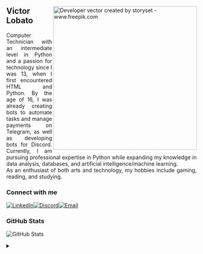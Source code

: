 <article class="markdown-body entry-content container-lg" itemprop="text">
  <p dir="auto">
    <a target="_blank" rel="noopener noreferrer nofollow" href="https://user-images.githubusercontent.com/97471199/230774187-e482399b-492c-4c17-a831-0314bf90526e.png">
      <img align="right" alt="Developer vector created by storyset - www.freepik.com" height="380" src="https://user-images.githubusercontent.com/97471199/230774187-e482399b-492c-4c17-a831-0314bf90526e.png" style="max-width: 100%;">
    </a>
  </p>

  <div class="markdown-heading" dir="auto">
    <h1 tabindex="-1" class="heading-element" dir="auto">
      <span>Victor Lobato</span>
    </h1>
  </div>

  <p align="justify" dir="auto">
    Computer Technician with an intermediate level in Python and a passion for technology since I was 13, when I first encountered HTML and Python. By the age of 16, I was already creating bots to automate tasks and manage payments on Telegram, as well as developing bots for Discord. Currently, I am pursuing professional expertise in Python while expanding my knowledge in data analysis, databases, and artificial intelligence/machine learning.
    <br>
    As an enthusiast of both arts and technology, my hobbies include gaming, reading, and studying.
  </p>

  <div class="markdown-heading" dir="auto">
    <h3 tabindex="-1" class="heading-element" dir="auto">Connect with me</h3>
  </div>

  <!-- Remova quebras de linha e espaços entre os <a> para evitar underscore indesejado -->
  <p dir="auto">
    <a href="https://www.linkedin.com/in/victor-lobato-729523284/" rel="nofollow"><img src="https://camo.githubusercontent.com/1b246e3a6fa04728c6c5bfecd0d1430288447882e520033c1eca4f4a138728f9/68747470733a2f2f696d672e736869656c64732e696f2f62616467652f2d4c696e6b6564496e2d3030303f7374796c653d666f722d7468652d6261646765266c6f676f3d6c696e6b6564696e266c6f676f436f6c6f723d46463030463626636f6c6f723a464646" alt="LinkedIn"></a><a href="https://discord.gg/AF3Hgvjxd5" rel="nofollow"><img src="https://img.shields.io/badge/Discord-7289DA?style=for-the-badge&logo=discord&logoColor=white" alt="Discord"></a><a href="mailto:pixodevbusiness@gmail.com" rel="nofollow"><img src="https://img.shields.io/badge/-Email-000?style=for-the-badge&logo=microsoft-outlook&logoColor=007BFF" alt="Email"></a>
  </p>

  <div class="markdown-heading" dir="auto">
    <h3 tabindex="-1" class="heading-element" dir="auto">GitHub Stats
</h3>
  </div>
  
  <p dir="auto">
    <img src="https://github-readme-stats.vercel.app/api?username=pixopjl&theme=transparent&bg_color=000&border_color=30A3DC&show_icons=true&icon_color=30A3DC&title_color=E94D5F&text_color=FFF" alt="GitHub Stats">
  </p>
</article>
<details align="left">
  <summary></summary> 
  <ul dir="auto">
    <li>Badges by <a href="https://shields.io/" rel="nofollow">shields.io</a><br></li>
    <li>GitHub Stats by <a href="https://github.com/anuraghazra/github-readme-stats">anuraghazra</a></li>
    <li>Developer vector created by <a href="https://www.freepik.com/vectors/developer" rel="nofollow">storyset - </a><a href="http://www.freepik.com" rel="nofollow">www.freepik.com</a> (edited by author)</li>
  </ul>
  <div align="right" dir="auto">Made with 💜 by <a href="https://github.com/pixopjl">VL</a>.</div>
</details>
